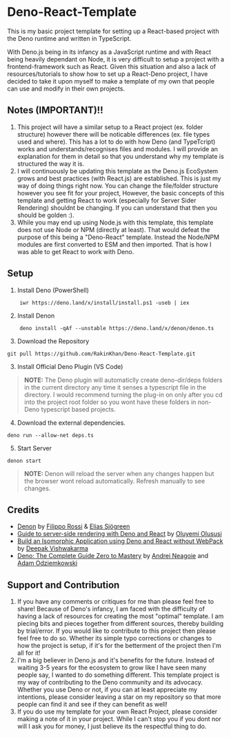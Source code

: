 # Deno-React-Template
This is my basic project template for setting up a React-based project with the Deno runtime and written in TypeScript. 

With Deno.js being in its infancy as a JavaScript runtime and with React being heavily dependant on Node, it is very difficult to setup a project with a frontend-framework such as React. Given this situation and also a lack of resources/tutorials to show how to set up a React-Deno project, I have decided to take it upon myself to make a template of my own that people can use and modify in their own projects. 

## Notes (IMPORTANT)!!
1. This project will have a similar setup to a React project (ex. folder structure) however there will be noticable differences (ex. file types used and where). This has a lot to do with how Deno (and TypeTcript) works and understands/recognises files and modules. I will provide an explanation for them in detail so that you understand why my template is structured the way it is.
2. I will continuously be updating this template as the Deno.js EcoSystem grows and best practices (with React.js) are established. This is just my way of doing things right now. You can change the file/folder structure however you see fit for your project, However, the basic concepts of this template and getting React to work (especially for Server Sider Rendering) shouldnt be changing. If you can understand that then you should be golden :).
3. While you may end up using Node.js with this template, this template does not use Node or NPM (directly at least). That would defeat the purpose of this being a "Deno-React" template. Instead the Node/NPM modules are first converted to ESM and then imported. That is how I was able to get React to work with Deno.

## Setup
1. Install Deno (PowerShell)
```
    iwr https://deno.land/x/install/install.ps1 -useb | iex
```
2. Install Denon
```
    deno install -qAf --unstable https://deno.land/x/denon/denon.ts
```
3. Download the Repository
```
git pull https://github.com/RakinKhan/Deno-React-Template.git
```
3. Install Official Deno Plugin (VS Code)
>**NOTE:** The Deno plugin will automaticlly create deno-dir/deps folders in the current directory any time it senses a typescript file in the directory. I would recommend turning the plug-in on only after you cd into the project root folder so you wont have these folders in non-Deno typescript based projects.
4. Download the external dependencies.
```
deno run --allow-net deps.ts
```
5. Start Server
```
denon start
```
>**NOTE:** Denon will reload the server when any changes happen but the browser wont reload automatically. Refresh manually to see changes.
## Credits
- [Denon](https://deno.land/x/denon@2.4.8) by [Filippo Rossi](https://github.com/notfilippo) & [Elias Sjögreen](https://github.com/eliassjogreen)
- [Guide to server-side rendering with Deno and React](https://www.sanity.io/guides/server-side-rendering-deno-react) by [Oluyemi Olususi](https://github.com/yemiwebby)
- [Build an Isomorphic Application using Deno and React without WebPack](https://decipher.dev/deno-by-example/advanced-react-ssr/) by [Deepak Vishwakarma](https://github.com/deepakshrma)
- [Deno: The Complete Guide Zero to Mastery](https://www.udemy.com/course/deno-the-complete-guide-zero-to-mastery/) by [Andrei Neagoie](https://zerotomastery.io/) and [Adam Odziemkowski](https://github.com/odziem)

## Support and Contribution
1. If you have any comments or critiques for me than please feel free to share! Because of Deno's infancy, I am faced with the difficulty of having a lack of resources for creating the most "optimal" template. I am piecing bits and pieces together from different sources, thereby building by trial/error. If you would like to contribute to this project then please feel free to do so. Whether its simple typo corrections or changes to how the project is setup, if it's for the betterment of the project then I'm all for it!
2. I'm a big believer in Deno.js and it's benefits for the future. Instead of waiting 3-5 years for the ecosystem to grow like I have seen many people say, I wanted to do something different. This template project is my way of contributing to the Deno community and its advocacy. Whether you use Deno or not, if you can at least appreciate my intentions, please consider leaving a star on my repository so that more people can find it and see if they can benefit as well!
3. If you do use my template for your own React Project, please consider making a note of it in your project. While I can't stop you if you dont nor will I ask you for money, I just believe its the respectful thing to do.
